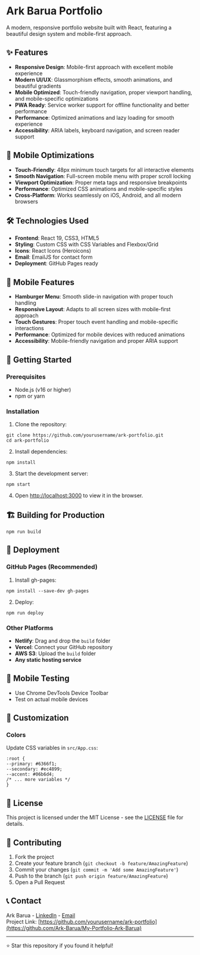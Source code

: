 # Ark Barua Portfolio
A modern, responsive portfolio website built with React, featuring a beautiful design system and mobile-first approach.

## ✨ Features
- **Responsive Design**: Mobile-first approach with excellent mobile experience
- **Modern UI/UX**: Glassmorphism effects, smooth animations, and beautiful gradients
- **Mobile Optimized**: Touch-friendly navigation, proper viewport handling, and mobile-specific optimizations
- **PWA Ready**: Service worker support for offline functionality and better performance
- **Performance**: Optimized animations and lazy loading for smooth experience
- **Accessibility**: ARIA labels, keyboard navigation, and screen reader support

## 🚀 Mobile Optimizations
- **Touch-Friendly**: 48px minimum touch targets for all interactive elements
- **Smooth Navigation**: Full-screen mobile menu with proper scroll locking
- **Viewport Optimization**: Proper meta tags and responsive breakpoints
- **Performance**: Optimized CSS animations and mobile-specific styles
- **Cross-Platform**: Works seamlessly on iOS, Android, and all modern browsers

## 🛠️ Technologies Used
- **Frontend**: React 19, CSS3, HTML5
- **Styling**: Custom CSS with CSS Variables and Flexbox/Grid
- **Icons**: React Icons (Heroicons)
- **Email**: EmailJS for contact form
- **Deployment**: GitHub Pages ready

## 📱 Mobile Features
- **Hamburger Menu**: Smooth slide-in navigation with proper touch handling
- **Responsive Layout**: Adapts to all screen sizes with mobile-first approach
- **Touch Gestures**: Proper touch event handling and mobile-specific interactions
- **Performance**: Optimized for mobile devices with reduced animations
- **Accessibility**: Mobile-friendly navigation and proper ARIA support

## 🚀 Getting Started

### Prerequisites
- Node.js (v16 or higher)
- npm or yarn

### Installation
1. Clone the repository:
```
git clone https://github.com/yourusername/ark-portfolio.git
cd ark-portfolio
```

2. Install dependencies:
```
npm install
```

3. Start the development server:
```
npm start
```

4. Open [http://localhost:3000](http://localhost:3000) to view it in the browser.

## 🏗️ Building for Production
```
npm run build
```


## 🚀 Deployment

### GitHub Pages (Recommended)
1. Install gh-pages:
```
npm install --save-dev gh-pages
```

2. Deploy:
```
npm run deploy
```

### Other Platforms
- **Netlify**: Drag and drop the `build` folder
- **Vercel**: Connect your GitHub repository
- **AWS S3**: Upload the `build` folder
- **Any static hosting service**

## 📱 Mobile Testing
- Use Chrome DevTools Device Toolbar
- Test on actual mobile devices

## 🎨 Customization

### Colors
Update CSS variables in `src/App.css`:
```
:root {
--primary: #6366f1;
--secondary: #ec4899;
--accent: #06b6d4;
/* ... more variables */
}
```


## 📄 License
This project is licensed under the MIT License - see the [LICENSE](LICENSE) file for details.

## 🤝 Contributing
1. Fork the project
2. Create your feature branch (`git checkout -b feature/AmazingFeature`)
3. Commit your changes (`git commit -m 'Add some AmazingFeature'`)
4. Push to the branch (`git push origin feature/AmazingFeature`)
5. Open a Pull Request

## 📞 Contact
Ark Barua - [LinkedIn](https://linkedin.com/in/arkbarua) - [Email](mailto:arkbarua16@gmail.com)  
Project Link: [https://github.com/yourusername/ark-portfolio](https://github.com/Ark-Barua/My-Portfolio-Ark-Barua)

---
⭐ Star this repository if you found it helpful!


